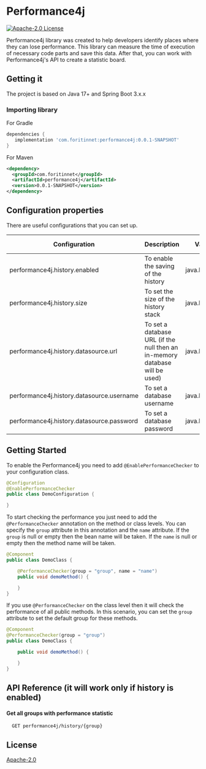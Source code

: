 
# Performance4j 

[![Apache-2.0 License](https://img.shields.io/badge/License-Apache-green.svg)](https://www.apache.org/licenses/LICENSE-2.0.txt)

Performance4j library was created to help developers identify places where they can lose performance. This library can measure the time of execution of necessary code parts and save this data. After that, you can work with Performance4j's API to create a statistic board.


## Getting it
The project is based on Java 17+ and Spring Boot 3.x.x

### Importing library

For Gradle
```groovy
dependencies {
   implementation 'com.foritinnet:performance4j:0.0.1-SNAPSHOT'
}
```

For Maven
```xml
<dependency>
  <groupId>com.foritinnet</groupId>
  <artifactId>performance4j</artifactId>
  <version>0.0.1-SNAPSHOT</version>
</dependency>
```
## Configuration properties

There are useful configurations that you can set up.

| Configuration                        | Description                            | Value type        | Default value |
| ------------------------------------ | -------------------------------------- | ----------------- | ------------- |
| performance4j.history.enabled        | To enable the saving of the history    | java.lang.Boolean | False         |
| performance4j.history.size           | To set the size of the history stack   | java.lang.Integer | 50            | 
| performance4j.history.datasource.url | To set a database URL (if the null then an in-memory database will be used) | java.lang.String | null |
| performance4j.history.datasource.username | To set a database username        | java.lang.String | null |
| performance4j.history.datasource.password | To set a database password        |  java.lang.String | null |

## Getting Started
To enable the Performance4j you need to add `@EnablePerformanceChecker` to your configuration class.
```java
@Configuration
@EnablePerformanceChecker
public class DemoConfiguration {

}
```

To start checking the performance you just need to add the `@PerformanceChecker` annotation on the method or class levels. You can specify the `group` attribute in this annotation and the `name` attribute. 
If the `group` is null or empty then the bean name will be taken.
If the `name` is null or empty then the method name will be taken.

```java
@Component
public class DemoClass {

    @PerformanceChecker(group = "group", name = "name")
    public void demoMethod() {

    }
}
```

If you use `@PerformanceChecker` on the class level then it will check the performance of all public methods. In this scenario, you can set the `group` attribute to set the default group for these methods.

```java
@Component
@PerformanceChecker(group = "group")
public class DemoClass {

    public void demoMethod() {

    }
}
```
## API Reference (it will work only if history is enabled)

#### Get all groups with performance statistic

```http
  GET performance4j/history/{group}
```



## License

[Apache-2.0](https://www.apache.org/licenses/LICENSE-2.0.txt)

